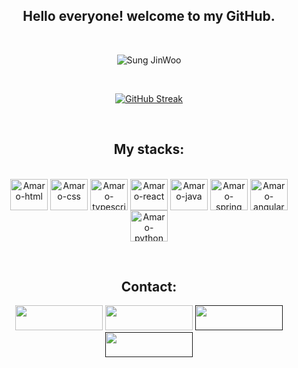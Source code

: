 <h2 align="center">Hello everyone! welcome to my GitHub.</h2>

<p>&nbsp;</p>
<div align="center">
  <img src="https://media1.tenor.com/m/TE2_-xvv3uwAAAAC/anime-adam-apple.gif" alt="Sung JinWoo">
</div>
<p>&nbsp;</p>

<div align="center">
  
  [![GitHub Streak](https://streak-stats.demolab.com/?user=amaroelias&theme=algolia)](https://github.com/amaroelias)
  
</div>


<p>&nbsp;</p>

<h2 align="center">My stacks:</h2>

<div align="center" style="display: inline_block"><br>
  <img align="center" alt="Amaro-html" height="50" width="60" src="https://cdn.jsdelivr.net/gh/devicons/devicon/icons/html5/html5-original.svg">
  <img align="center" alt="Amaro-css" height="50" width="60" src="https://cdn.jsdelivr.net/gh/devicons/devicon/icons/css3/css3-original.svg">
  <img align="center" alt="Amaro-typescript" height="50" width="60" src="https://cdn.jsdelivr.net/gh/devicons/devicon@latest/icons/typescript/typescript-original.svg">
  <img align="center" alt="Amaro-react" height="50" width="60" src="https://cdn.jsdelivr.net/gh/devicons/devicon@latest/icons/react/react-original.svg">
  <img align="center" alt="Amaro-java" height="50" width="60" src="https://cdn.jsdelivr.net/gh/devicons/devicon/icons/java/java-original.svg">
  <img align="center" alt="Amaro-spring" height="50" width="60" src="https://cdn.jsdelivr.net/gh/devicons/devicon/icons/spring/spring-original-wordmark.svg">
  <img align="center" alt="Amaro-angular" height="50" width="60" src="https://cdn.jsdelivr.net/gh/devicons/devicon@latest/icons/angular/angular-original.svg">
  <img align="center" alt="Amaro-python" height="50" width="60" src="https://cdn.jsdelivr.net/gh/devicons/devicon/icons/python/python-original.svg">
</div>

<p>&nbsp;</p>

<h2 align="center">Contact:</h2>

<div align="center"> 
  
  <a href="mailto:amaroeliasdev@gmail.com"><img height="40" width="140" src="https://img.shields.io/badge/-Gmail-%23333?style=for-the-badge&logo=gmail&logoColor=white" target="_blank"></a>
  <a href="https://www.instagram.com/amaroeliass/"><img height="40" width="140" src="https://img.shields.io/badge/Instagram-E4405F?style=for-the-badge&logo=instagram&logoColor=white"></a>
  <a href=""><img height="40" width="140" src="https://img.shields.io/badge/-Gmail-%23333?style=for-the-badge&logo=gmail&logoColor=white" target="_blank"></a>
  <a href=""><img height="40" width="140" src="https://img.shields.io/badge/-Gmail-%23333?style=for-the-badge&logo=gmail&logoColor=white" target="_blank"></a>
  
</div>
